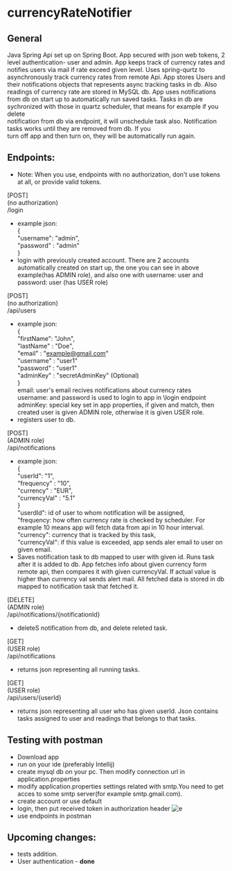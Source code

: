 # currencyRateNotifier
## General
  Java Spring Api set up on Spring Boot. App secured with json web tokens, 2 level authentication- user and admin. 
  App keeps track of currency rates and notifies users via mail if rate exceed given level.
  Uses spring-qurtz to asynchronously  track currency rates from remote Api. App stores Users and their notifications objects that 
  represents async tracking tasks in db. Also readings of currency rate are stored in MySQL db. App uses notifications from db on start 
  up to automatically run saved tasks. Tasks in db are sychronized with those in quartz scheduler, that means for example if you delete  
  notification from   db via endpoint, it will unschedule task also.  Notification tasks works until they are removed from db. If you   
  turn off app and then turn on, they will be automatically run again.

## Endpoints:  
  - Note: When you use, endpoints with no authorization, don't use tokens at all, or provide valid tokens.  
    
  [POST]  
  (no authorization)  
  /login  
  - example json:  
  {  
    "username": "admin",    
    "password" : "admin"  
  }  
  - login with previously created account. There are 2 accounts automatically created on start up,
  the one you can see in above example(has ADMIN role), and also one with username: user and password: user (has USER role)     
  
  [POST]  
  (no authorization)  
  /api/users  
   - example json:  
   {  
      "firstName": "John",  
      "lastName" : "Doe",  
      "email" : "example@gmail.com"  
      "username" : "user1"  
      "password" : "user1"  
      "adminKey" : "secretAdminKey"  (Optional)  
   }  
   email: user's email recives notifications about currency rates  
   username: and password is used to login to app in \login endpoint  
   adminKey: special key set in app properties, if given and match, then created user is given ADMIN role, otherwise it is given USER role.  
   - registers user to db.  
     
     
   [POST]  
   (ADMIN role)  
   /api/notifications  
   - example json:  
   {  
     "userId": "1",  
     "frequency" : "10",  
     "currency" : "EUR",  
     "currencyVal" : "5.1"  
   }  
   "userdId": id of user to whom notification will be assigned,  
   "frequency: how often currency rate is checked by scheduler. For example 10 means app will fetch data from api in 10 hour interval.  
   "currency": currency that is tracked by this task,  
   "currencyVal": if this value is exceeded, app sends aler email to user on given email.  
   - Saves notification task to db mapped to user with given id. Runs task after it is added to db. App fetches info about given            currency form remote api, then compares it with given currencyVal. If actual value is higher than currency val sends alert mail.
   All fetched data is stored in db mapped to notification task that fetched it.    
   
   [DELETE]  
   (ADMIN role)   
   /api/notifications/{notificationId}  
   - deleteS notification from db, and delete releted task.
    
   [GET]  
   (USER role)  
   /api/notifications  
   - returns json representing all running tasks.  
   
   [GET]   
   (USER role)  
   /api/users/{userId}   
   - returns json representing all user who has given userId. Json contains tasks assigned to user and readings that belongs to that tasks.
   
   
   
   ## Testing with postman
  - Download app
  - run on your ide (preferably Intellij)
  - create mysql db on your pc. Then modify connection url in application.properties
  - modify application.properties settings related with smtp.You need to get acces to some smtp server(for example smtp.gmail.com).
  - create account or use default 
  - login, then put received token in authorization header
    ![e](https://i.imgur.com/SUtDllc.png)
  - use endpoints in postman

  
  ## Upcoming changes:
  - tests addition.
  - User authentication - **done**
   
   
   
